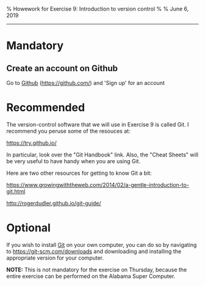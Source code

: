 % Howework for Exercise 9: Introduction to version control
%
% June 6, 2019

---


# Mandatory 

## Create an account on Github

Go to [Github](https://github.com/)
(<https://github.com/>)
and 'Sign up' for an account


# Recommended

The version-control software that we will use in
Exercise 9 is called Git.
I recommend you peruse some of the resouces at:

<https://try.github.io/>

In particular, look over the "Git Handbook" link.
Also, the "Cheat Sheets" will be very useful to have
handy when you are using Git.

Here are two other resources for getting to know Git a
bit:

<https://www.growingwiththeweb.com/2014/02/a-gentle-introduction-to-git.html>

<http://rogerdudler.github.io/git-guide/>


# Optional

If you wish to install 
[Git](https://git-scm.com/)
on your own computer, you can do so by navigating to
<https://git-scm.com/downloads>
and downloading and installing the appropriate version
for your computer.

**NOTE:** This is not mandatory for the exercise on
Thursday, because the entire exercise can be performed
on the Alabama Super Computer.
